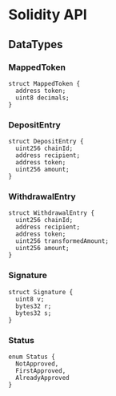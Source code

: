 # Solidity API

## DataTypes

### MappedToken

```solidity
struct MappedToken {
  address token;
  uint8 decimals;
}
```

### DepositEntry

```solidity
struct DepositEntry {
  uint256 chainId;
  address recipient;
  address token;
  uint256 amount;
}
```

### WithdrawalEntry

```solidity
struct WithdrawalEntry {
  uint256 chainId;
  address recipient;
  address token;
  uint256 transformedAmount;
  uint256 amount;
}
```

### Signature

```solidity
struct Signature {
  uint8 v;
  bytes32 r;
  bytes32 s;
}
```

### Status

```solidity
enum Status {
  NotApproved,
  FirstApproved,
  AlreadyApproved
}
```

